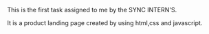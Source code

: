 This is the first task assigned to me by the SYNC INTERN'S.

It is a product landing page created by using html,css and javascript.
